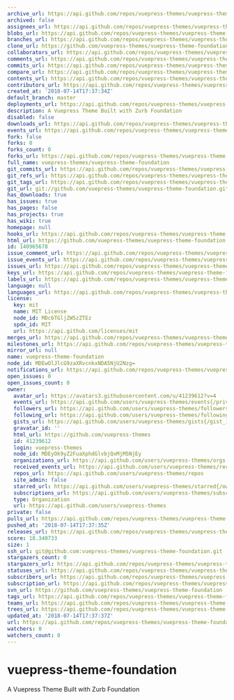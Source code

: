 ```yaml
---
archive_url: https://api.github.com/repos/vuepress-themes/vuepress-theme-foundation/{archive_format}{/ref}
archived: false
assignees_url: https://api.github.com/repos/vuepress-themes/vuepress-theme-foundation/assignees{/user}
blobs_url: https://api.github.com/repos/vuepress-themes/vuepress-theme-foundation/git/blobs{/sha}
branches_url: https://api.github.com/repos/vuepress-themes/vuepress-theme-foundation/branches{/branch}
clone_url: https://github.com/vuepress-themes/vuepress-theme-foundation.git
collaborators_url: https://api.github.com/repos/vuepress-themes/vuepress-theme-foundation/collaborators{/collaborator}
comments_url: https://api.github.com/repos/vuepress-themes/vuepress-theme-foundation/comments{/number}
commits_url: https://api.github.com/repos/vuepress-themes/vuepress-theme-foundation/commits{/sha}
compare_url: https://api.github.com/repos/vuepress-themes/vuepress-theme-foundation/compare/{base}...{head}
contents_url: https://api.github.com/repos/vuepress-themes/vuepress-theme-foundation/contents/{+path}
contributors_url: https://api.github.com/repos/vuepress-themes/vuepress-theme-foundation/contributors
created_at: '2018-07-14T17:37:34Z'
default_branch: master
deployments_url: https://api.github.com/repos/vuepress-themes/vuepress-theme-foundation/deployments
description: A Vuepress Theme Built with Zurb Foundation
disabled: false
downloads_url: https://api.github.com/repos/vuepress-themes/vuepress-theme-foundation/downloads
events_url: https://api.github.com/repos/vuepress-themes/vuepress-theme-foundation/events
fork: false
forks: 0
forks_count: 0
forks_url: https://api.github.com/repos/vuepress-themes/vuepress-theme-foundation/forks
full_name: vuepress-themes/vuepress-theme-foundation
git_commits_url: https://api.github.com/repos/vuepress-themes/vuepress-theme-foundation/git/commits{/sha}
git_refs_url: https://api.github.com/repos/vuepress-themes/vuepress-theme-foundation/git/refs{/sha}
git_tags_url: https://api.github.com/repos/vuepress-themes/vuepress-theme-foundation/git/tags{/sha}
git_url: git://github.com/vuepress-themes/vuepress-theme-foundation.git
has_downloads: true
has_issues: true
has_pages: false
has_projects: true
has_wiki: true
homepage: null
hooks_url: https://api.github.com/repos/vuepress-themes/vuepress-theme-foundation/hooks
html_url: https://github.com/vuepress-themes/vuepress-theme-foundation
id: 140965678
issue_comment_url: https://api.github.com/repos/vuepress-themes/vuepress-theme-foundation/issues/comments{/number}
issue_events_url: https://api.github.com/repos/vuepress-themes/vuepress-theme-foundation/issues/events{/number}
issues_url: https://api.github.com/repos/vuepress-themes/vuepress-theme-foundation/issues{/number}
keys_url: https://api.github.com/repos/vuepress-themes/vuepress-theme-foundation/keys{/key_id}
labels_url: https://api.github.com/repos/vuepress-themes/vuepress-theme-foundation/labels{/name}
language: null
languages_url: https://api.github.com/repos/vuepress-themes/vuepress-theme-foundation/languages
license:
  key: mit
  name: MIT License
  node_id: MDc6TGljZW5zZTEz
  spdx_id: MIT
  url: https://api.github.com/licenses/mit
merges_url: https://api.github.com/repos/vuepress-themes/vuepress-theme-foundation/merges
milestones_url: https://api.github.com/repos/vuepress-themes/vuepress-theme-foundation/milestones{/number}
mirror_url: null
name: vuepress-theme-foundation
node_id: MDEwOlJlcG9zaXRvcnkxNDA5NjU2Nzg=
notifications_url: https://api.github.com/repos/vuepress-themes/vuepress-theme-foundation/notifications{?since,all,participating}
open_issues: 0
open_issues_count: 0
owner:
  avatar_url: https://avatars3.githubusercontent.com/u/41239612?v=4
  events_url: https://api.github.com/users/vuepress-themes/events{/privacy}
  followers_url: https://api.github.com/users/vuepress-themes/followers
  following_url: https://api.github.com/users/vuepress-themes/following{/other_user}
  gists_url: https://api.github.com/users/vuepress-themes/gists{/gist_id}
  gravatar_id: ''
  html_url: https://github.com/vuepress-themes
  id: 41239612
  login: vuepress-themes
  node_id: MDEyOk9yZ2FuaXphdGlvbjQxMjM5NjEy
  organizations_url: https://api.github.com/users/vuepress-themes/orgs
  received_events_url: https://api.github.com/users/vuepress-themes/received_events
  repos_url: https://api.github.com/users/vuepress-themes/repos
  site_admin: false
  starred_url: https://api.github.com/users/vuepress-themes/starred{/owner}{/repo}
  subscriptions_url: https://api.github.com/users/vuepress-themes/subscriptions
  type: Organization
  url: https://api.github.com/users/vuepress-themes
private: false
pulls_url: https://api.github.com/repos/vuepress-themes/vuepress-theme-foundation/pulls{/number}
pushed_at: '2018-07-14T17:37:35Z'
releases_url: https://api.github.com/repos/vuepress-themes/vuepress-theme-foundation/releases{/id}
score: 18.340733
size: 1
ssh_url: git@github.com:vuepress-themes/vuepress-theme-foundation.git
stargazers_count: 0
stargazers_url: https://api.github.com/repos/vuepress-themes/vuepress-theme-foundation/stargazers
statuses_url: https://api.github.com/repos/vuepress-themes/vuepress-theme-foundation/statuses/{sha}
subscribers_url: https://api.github.com/repos/vuepress-themes/vuepress-theme-foundation/subscribers
subscription_url: https://api.github.com/repos/vuepress-themes/vuepress-theme-foundation/subscription
svn_url: https://github.com/vuepress-themes/vuepress-theme-foundation
tags_url: https://api.github.com/repos/vuepress-themes/vuepress-theme-foundation/tags
teams_url: https://api.github.com/repos/vuepress-themes/vuepress-theme-foundation/teams
trees_url: https://api.github.com/repos/vuepress-themes/vuepress-theme-foundation/git/trees{/sha}
updated_at: '2018-07-14T17:37:37Z'
url: https://api.github.com/repos/vuepress-themes/vuepress-theme-foundation
watchers: 0
watchers_count: 0
---
```

# vuepress-theme-foundation
A Vuepress Theme Built with Zurb Foundation
